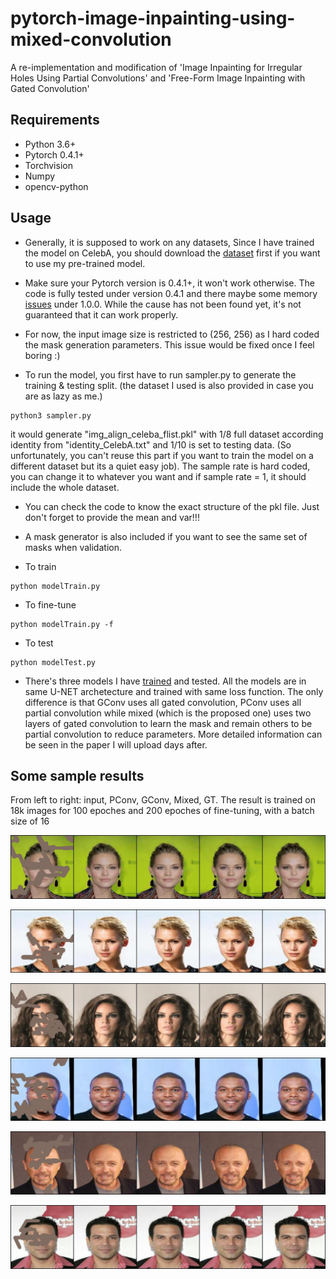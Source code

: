 # pytorch-image-inpainting-using-mixed-convolution
A re-implementation and modification of 'Image Inpainting for Irregular Holes Using Partial Convolutions' and 'Free-Form Image Inpainting with Gated Convolution'

## Requirements
- Python 3.6+
- Pytorch 0.4.1+
- Torchvision
- Numpy
- opencv-python

## Usage
* Generally, it is supposed to work on any datasets, Since I have trained the model on CelebA, you should download the [dataset](http://mmlab.ie.cuhk.edu.hk/projects/CelebA.html) first if you want to use my pre-trained model.

* Make sure your Pytorch version is 0.4.1+, it won't work otherwise. The code is fully tested under version 0.4.1 and there maybe some memory [issues](https://github.com/pytorch/pytorch/issues/15774) under 1.0.0. While the cause has not been found yet, it's not guaranteed that it can work properly.

* For now, the input image size is restricted to (256, 256) as I hard coded the mask generation parameters. This issue would be fixed once I feel boring :)

* To run the model, you first have to run sampler.py to generate the training & testing split. (the dataset I used is also provided in case you are as lazy as me.)

```
python3 sampler.py
```
it would generate "img_align_celeba_flist.pkl" with 1/8 full dataset according identity from "identity_CelebA.txt" and 1/10 is set to testing data. (So unfortunately, you can't reuse this part if you want to train the model on a different dataset but its a quiet easy job). The sample rate is hard coded, you can change it to whatever you want and if sample rate = 1, it should include the whole dataset.

* You can check the code to know the exact structure of the pkl file. Just don't forget to provide the mean and var!!!

* A mask generator is also included if you want to see the same set of masks when validation.

* To train
```
python modelTrain.py
```

* To fine-tune
```
python modelTrain.py -f
```
* To test
```
python modelTest.py
```
* There's three models I have [trained](https://pan.baidu.com/s/1YTK46whMRGBLAPrZN0PCaA) and tested. All the models are in same U-NET archetecture and trained with same loss function. The only difference is that GConv uses all gated convolution, PConv uses all partial convolution while mixed (which is the proposed one) uses two layers of gated convolution to learn the mask and remain others to be partial convolution to reduce parameters. More detailed information can be seen in the paper I will upload days after.

## Some sample results
From left to right: input, PConv, GConv, Mixed, GT. The result is trained on 18k images for 100 epoches and 200 epoches of fine-tuning, with a batch size of 16

![Results1](432.jpg)

![Results1](591.jpg)

![Results1](638.jpg)

![Results1](653.jpg)

![Results1](691.jpg)

![Results1](860.jpg)
